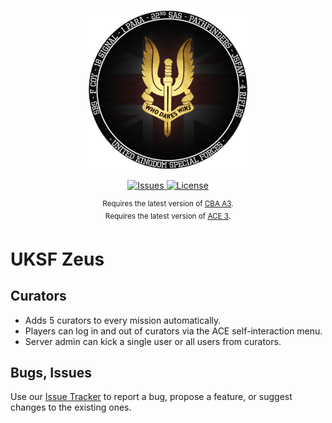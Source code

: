 <p align="center">
    <img src="https://github.com/tbeswick96/uksf_zeus/blob/master/assets/uksfSource.png" width="256">
</p>
<p align="center">
    <a href="https://github.com/tbeswick96/uksf_zeus/issues">
        <img src="https://img.shields.io/github/issues/tbeswick96/uksf_zeus.svg?style=flat-square&label=Issues" alt="Issues">
    </a>
    <a href="https://github.com/tbeswick96/uksf_zeus/blob/master/LICENSE">
        <img src="https://img.shields.io/badge/license-GPLv3-blue.svg?style=flat-square" alt="License">
    </a>
</p>
<p align="center">
    <sup>Requires the latest version of <a href="https://github.com/CBATeam/CBA_A3/releases">CBA A3</a>.<br>
    Requires the latest version of <a href="https://github.com/acemod/ACE3/releases">ACE 3</a>.</sup>
</p>

# UKSF Zeus

## Curators 
- Adds 5 curators to every mission automatically.
- Players can log in and out of curators via the ACE self-interaction menu.
- Server admin can kick a single user or all users from curators.

## Bugs, Issues
Use our [Issue Tracker](https://github.com/tbeswick96/uksf_zeus/issues) to report a bug, propose a feature, or suggest changes to the existing ones.
